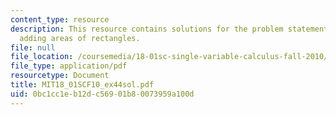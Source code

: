 ```yaml
---
content_type: resource
description: This resource contains solutions for the problem statements related to
  adding areas of rectangles.
file: null
file_location: /coursemedia/18-01sc-single-variable-calculus-fall-2010/0bc1cc1eb12dc56901b80073959a100d_MIT18_01SCF10_ex44sol.pdf
file_type: application/pdf
resourcetype: Document
title: MIT18_01SCF10_ex44sol.pdf
uid: 0bc1cc1e-b12d-c569-01b8-0073959a100d
---
```

